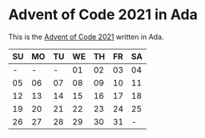 # Advent of Code 2021 in Ada

This is the [Advent of Code 2021](https://adventofcode.com/2021) written in Ada.

|SU|MO|TU|WE|TH|FR|SA|
|--|--|--|--|--|--|--|
|-|-|-|01|02|03|04|
|05|06|07|08|09|10|11|
|12|13|14|15|16|17|18|
|19|20|21|22|23|24|25|
|26|27|28|29|30|31|-|

